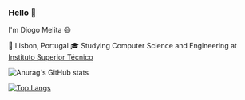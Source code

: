 ### Hello 👋
I'm Diogo Melita 😄

📌 Lisbon, Portugal
🎓 Studying Computer Science and Engineering at [Instituto Superior Técnico](https://tecnico.ulisboa.pt/pt/)

![Anurag's GitHub stats](https://github-readme-stats.vercel.app/api?username=d-melita&show_icons=true&theme=vue-dark)

[![Top Langs](https://github-readme-stats.vercel.app/api/top-langs/?username=d-melita&layout=compact&theme=dark)](https://github.com/anuraghazra/github-readme-stats)



<!--
**d-melita/D-Melita** is a ✨ _special_ ✨ repository because its `README.md` (this file) appears on your GitHub profile.

Here are some ideas to get you started:

- 🔭 I’m currently working on ...
- 🌱 I’m currently learning ...
- 👯 I’m looking to collaborate on ...
- 🤔 I’m looking for help with ...
- 💬 Ask me about ...
- 📫 How to reach me: ...
- 😄 Pronouns: ...
- ⚡ Fun fact: ...
-->
